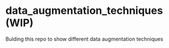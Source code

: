 # data_augmentation_techniques (WIP)

Bulding this repo to show different data augmentation techniques
